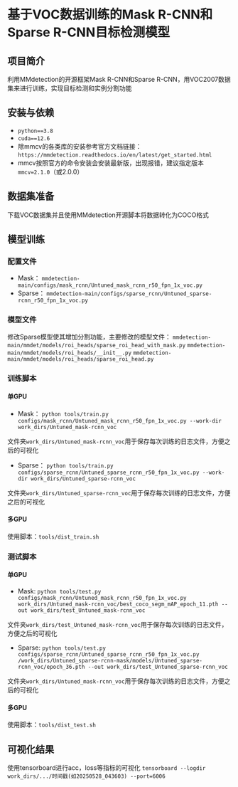 # 基于VOC数据训练的Mask R-CNN和Sparse R-CNN目标检测模型
## 项目简介
利用MMdetection的开源框架Mask R-CNN和Sparse R-CNN，用VOC2007数据集来进行训练，实现目标检测和实例分割功能
## 安装与依赖
- `python==3.8`
- `cuda==12.6`
- 除mmcv的各类库的安装参考官方文档链接：`https://mmdetection.readthedocs.io/en/latest/get_started.html`
- mmcv按照官方的命令安装会安装最新版，出现报错，建议指定版本`mmcv=2.1.0`（或2.0.0）
## 数据集准备
下载VOC数据集并且使用MMdetection开源脚本将数据转化为COCO格式
## 模型训练
### 配置文件
- Mask：
`mmdetection-main/configs/mask_rcnn/Untuned_mask_rcnn_r50_fpn_1x_voc.py`
- Sparse：
`mmdetection-main/configs/sparse_rcnn/Untuned_sparse-rcnn_r50_fpn_1x_voc.py`
### 模型文件
修改Sparse模型使其增加分割功能，主要修改的模型文件：
`mmdetection-main/mmdet/models/roi_heads/sparse_roi_head_with_mask.py`
`mmdetection-main/mmdet/models/roi_heads/__init__.py`
`mmdetection-main/mmdet/models/roi_heads/sparse_roi_head.py`
### 训练脚本
#### 单GPU
- Mask：
`python tools/train.py configs/mask_rcnn/Untuned_mask_rcnn_r50_fpn_1x_voc.py --work-dir work_dirs/Untuned_mask-rcnn_voc`

文件夹`work_dirs/Untuned_mask-rcnn_voc`用于保存每次训练的日志文件，方便之后的可视化
- Sparse：
`python tools/train.py configs/sparse_rcnn/Untuned_sparse_rcnn_r50_fpn_1x_voc.py --work-dir work_dirs/Untuned_sparse-rcnn_voc` 

文件夹`work_dirs/Untuned_sparse-rcnn_voc`用于保存每次训练的日志文件，方便之后的可视化
#### 多GPU
使用脚本：`tools/dist_train.sh`
### 测试脚本
#### 单GPU
- Mask:
`python tools/test.py configs/mask_rcnn/Untuned_mask_rcnn_r50_fpn_1x_voc.py work_dirs/Untuned_mask-rcnn_voc/best_coco_segm_mAP_epoch_11.pth --out work_dirs/test_Untuned_mask-rcnn_voc`

文件夹`work_dirs/test_Untuned_mask-rcnn_voc`用于保存每次训练的日志文件，方便之后的可视化

- Sparse:
`python tools/test.py configs/sparse_rcnn/Untuned_sparse_rcnn_r50_fpn_1x_voc.py /work_dirs/Untuned_sparse-rcnn-mask/models/Untuned_sparse-rcnn_voc/epoch_36.pth --out work_dirs/test_Untuned_sparse-rcnn_voc`

文件夹`work_dirs/Untuned_mask-rcnn_voc`用于保存每次训练的日志文件，方便之后的可视化

#### 多GPU
使用脚本：`tools/dist_test.sh`

## 可视化结果
使用tensorboard进行acc，loss等指标的可视化
`tensorboard --logdir work_dirs/.../时间戳(如20250528_043603) --port=6006`